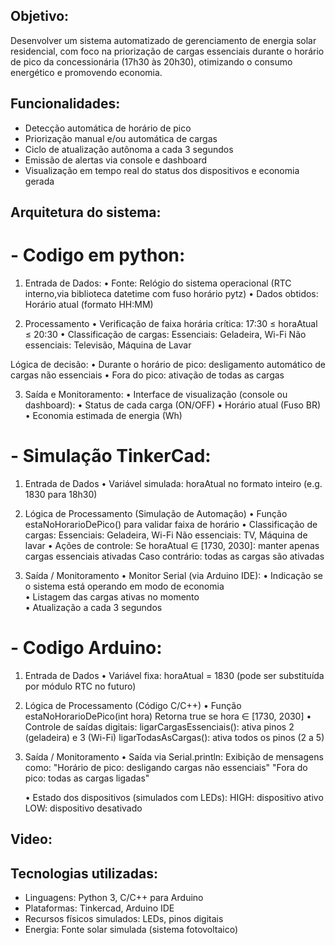 ## Objetivo:
Desenvolver um sistema automatizado de gerenciamento de energia solar residencial, com foco na priorização de cargas essenciais durante o horário de pico da concessionária (17h30 às 20h30), otimizando o consumo energético e promovendo economia.

## Funcionalidades:
- Detecção automática de horário de pico
- Priorização manual e/ou automática de cargas
- Ciclo de atualização autônoma a cada 3 segundos
- Emissão de alertas via console e dashboard
- Visualização em tempo real do status dos dispositivos e economia gerada

## Arquitetura do sistema:
# - Codigo em python:
1. Entrada de Dados:
  • Fonte: Relógio do sistema operacional (RTC interno,via biblioteca datetime com fuso horário pytz)
  • Dados obtidos: Horário atual (formato HH:MM)

2. Processamento
  • Verificação de faixa horária crítica: 17:30 ≤ horaAtual ≤ 20:30
  • Classificação de cargas:
    Essenciais: Geladeira, Wi-Fi
    Não essenciais: Televisão, Máquina de Lavar

Lógica de decisão:
  • Durante o horário de pico: desligamento automático de cargas não essenciais
  • Fora do pico: ativação de todas as cargas

3. Saída e Monitoramento:
  • Interface de visualização (console ou dashboard):
  • Status de cada carga (ON/OFF)
  • Horário atual (Fuso BR)
  • Economia estimada de energia (Wh)

# - Simulação TinkerCad:
 1. Entrada de Dados
  • Variável simulada: horaAtual no formato inteiro (e.g. 1830 para 18h30)

 2. Lógica de Processamento (Simulação de Automação)
  • Função estaNoHorarioDePico() para validar faixa de horário
  • Classificação de cargas:
      Essenciais: Geladeira, Wi-Fi
      Não essenciais: TV, Máquina de lavar
  • Ações de controle:
      Se horaAtual ∈ [1730, 2030]: manter apenas cargas essenciais ativadas
      Caso contrário: todas as cargas são ativadas	

3. Saída / Monitoramento
   • Monitor Serial (via Arduino IDE):
   • Indicação se o sistema está operando em modo de economia	
   • Listagem das cargas ativas no momento	
   • Atualização a cada 3 segundos	

 # - Codigo Arduino:
 1. Entrada de Dados
   • Variável fixa: horaAtual = 1830 (pode ser substituída por módulo RTC no futuro)
    
2. Lógica de Processamento (Código C/C++)
   • Função estaNoHorarioDePico(int hora)
        Retorna true se hora ∈ [1730, 2030]
   • Controle de saídas digitais:
	ligarCargasEssenciais(): ativa pinos 2 (geladeira) e 3 (Wi-Fi)
        ligarTodasAsCargas(): ativa todos os pinos (2 a 5)

3. Saída / Monitoramento
    • Saída via Serial.println:
        Exibição de mensagens como:
        "Horário de pico: desligando cargas não essenciais"
        "Fora do pico: todas as cargas ligadas"

    • Estado dos dispositivos (simulados com LEDs):
       HIGH: dispositivo ativo
       LOW: dispositivo desativado

## Video:


## Tecnologias utilizadas:
- Linguagens: Python 3, C/C++ para Arduino
- Plataformas: Tinkercad, Arduino IDE
- Recursos físicos simulados: LEDs, pinos digitais
- Energia: Fonte solar simulada (sistema fotovoltaico) 
